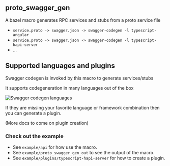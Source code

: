 ## proto_swagger_gen

A bazel macro generates RPC services and stubs from a proto service file

* `service.proto -> swagger.json -> swagger-codegen -l typescript-angular`
* `service.proto -> swagger.json -> swagger-codegen -l typescript-hapi-server`
* ...

## Supported languages and plugins

Swagger codegen is invoked by this macro to generate services/stubs

It supports codegeneration in many languages out of the box

![Swagger codegen languages](https://swagger.io/swagger/media/Images/Tools/Opensource/Swagger_codegen.png?ext=.png)

If they are missing your favorite language or framework combination then you can generate a plugin. 

(More docs to come on plugin creation)

### Check out the example

- See `example/api` for how use the macro.
- See `example/proto_swagger_gen_out` to see the output of the macro.
- See `example/plugins/typescript-hapi-server` for how to create a plugin.